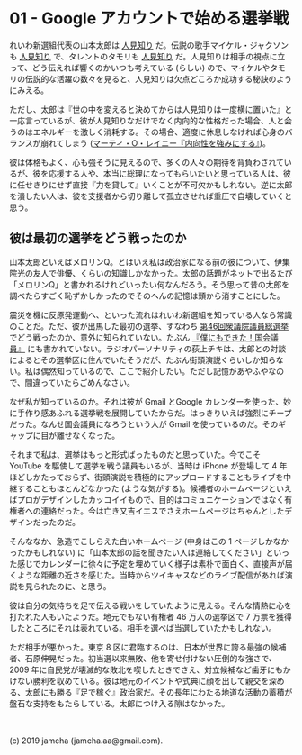 

# 01 - Google アカウントで始める選挙戦

れいわ新選組代表の山本太郎は [人見知り](https://twitter.com/yamamototaro0/status/1152461936702787584) だ。伝説の歌手マイケル・ジャクソンも [人見知り](https://www.excite.co.jp/news/article/Frontrow_17207596/) で、タレントのタモリも [人見知り](https://news.livedoor.com/article/detail/8675885/) だ。人見知りは相手の視点に立って、どう伝えれば響くのかいつも考えている (らしい) ので、マイケルやタモリの伝説的な活躍の数々を見ると、人見知りは欠点どころか成功する秘訣のようにみえる。

ただし、太郎は『世の中を変えると決めてからは人見知りは一度横に置いた』と一応言っているが、彼が人見知りなだけでなく内向的な性格だった場合、人と会うのはエネルギーを激しく消耗する。その場合、適度に休息しなければ心身のバランスが崩れてしまう ([マーティ・O・レイニー『内向性を強みにする』](https://www.amazon.co.jp/gp/product/B00DEEK1EY/))。

彼は体格もよく、心も強そうに見えるので、多くの人々の期待を背負わされているが、彼を応援する人や、本当に総理になってもらいたいと思っている人は、彼に任せきりにせず直接『力を貸して』いくことが不可欠かもしれない。逆に太郎を潰したい人は、彼を支援者から切り離して孤立させれば重圧で自壊していくと思う。

## 彼は最初の選挙をどう戦ったのか

山本太郎といえばメロリンQ。とはいえ私は政治家になる前の彼について、伊集院光の友人で俳優、くらいの知識しかなかった。太郎の話題がネットで出るたび「メロリンQ」と書かれるけれどいったい何なんだろう。そう思って昔の太郎を調べたらすごく恥ずかしかったのでそのへんの記憶は頭から消すことにした。

震災を機に反原発運動へ、といった流れはれいわ新選組を知っている人なら常識のことだ。ただ、彼が出馬した最初の選挙、すなわち [第46回衆議院議員総選挙](https://ja.wikipedia.org/wiki/%E7%AC%AC46%E5%9B%9E%E8%A1%86%E8%AD%B0%E9%99%A2%E8%AD%B0%E5%93%A1%E7%B7%8F%E9%81%B8%E6%8C%99) でどう戦ったのか、意外に知られていない。たぶん [『僕にもできた！国会議員』](https://www.amazon.co.jp/%E5%83%95%E3%81%AB%E3%82%82%E3%81%A7%E3%81%8D%E3%81%9F-%E5%9B%BD%E4%BC%9A%E8%AD%B0%E5%93%A1-%E5%8D%98%E8%A1%8C%E6%9C%AC-%E9%9B%A8%E5%AE%AE-%E5%87%A6%E5%87%9B/dp/4480864660) にも書かれていない。ラジオパーソナリティの荻上チキは、太郎との対談によるとその選挙区に住んでいたそうだが、たぶん街頭演説くらいしか知らない。私は偶然知っているので、ここで紹介したい。ただし記憶があやふやなので、間違っていたらごめんなさい。

なぜ私が知っているのか。それは彼が Gmail とGoogle カレンダーを使った、妙に手作り感あふれる選挙戦を展開していたからだ。はっきりいえば強烈にチープだった。なんせ国会議員になろうという人が Gmail を使っているのだ。そのギャップに目が離せなくなった。

それまで私は、選挙はもっと形式ばったものだと思っていた。今でこそ YouTube を駆使して選挙を戦う議員もいるが、当時は iPhone が登場して 4 年ほどしかたっておらず、街頭演説を積極的にアップロードすることもライブを中継することもほとんどなかった (ような気がする)。候補者のホームページといえばプロがデザインしたカッコイイもので、目的はコミュニケーションではなく有権者への連絡だった。今は亡き又吉イエスでさえホームページはちゃんとしたデザインだったのだ。

そんななか、急造でこしらえた白いホームページ (中身はこの 1 ページしかなかったかもしれない) に「山本太郎の話を聞きたい人は連絡してください」といった感じでカレンダーに徐々に予定を埋めていく様子は素朴で面白く、直接声が届くような距離の近さを感じた。当時からツイキャスなどのライブ配信があれば演説を見られたのに、と思う。

彼は自分の気持ちを足で伝える戦いをしていたように見える。そんな情熱に心を打たれた人もいたようだ。地元でもない有権者 46 万人の選挙区で 7 万票を獲得したところにそれは表れている。相手を選べば当選していたかもしれない。

ただ相手が悪かった。東京 8 区に君臨するのは、日本が世界に誇る最強の候補者、石原伸晃だった。初当選以来無敗、他を寄せ付けない圧倒的な強さで、 2009 年に自民党が壊滅的な敗北を喫したときでさえ、対立候補など歯牙にもかけない勝利を収めている。彼は地元のイベントや式典に顔を出して親交を深める、太郎にも勝る『足で稼ぐ』政治家だ。その長年にわたる地道な活動の蓄積が盤石な支持をもたらしている。太郎につけ入る隙はなかった。

<br>
<br>
(c) 2019 jamcha (jamcha.aa@gmail.com).

